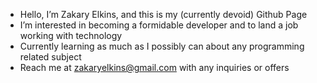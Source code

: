 - Hello, I’m Zakary Elkins, and this is my (currently devoid) Github Page
- I’m interested in becoming a formidable developer and to land a job working with technology
- Currently learning as much as I possibly can about any programming related subject
- Reach me at zakaryelkins@gmail.com with any inquiries or offers

<!---
ZakaryElkins/ZakaryElkins is a ✨ special ✨ repository because its `README.md` (this file) appears on your GitHub profile.
You can click the Preview link to take a look at your changes.
--->
